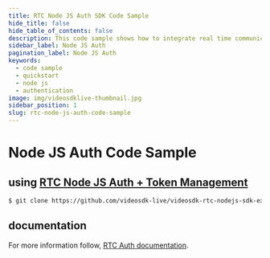 ```yaml
---
title: RTC Node JS Auth SDK Code Sample
hide_title: false
hide_table_of_contents: false
description: This code sample shows how to integrate real time communication in your application on server side using nodejs.
sidebar_label: Node JS Auth
pagination_label: Node JS Auth
keywords:
  - code sample
  - quickstart
  - node js
  - authentication
image: img/videosdklive-thumbnail.jpg
sidebar_position: 1
slug: rtc-node-js-auth-code-sample
---
```


# Node JS Auth Code Sample

## using [RTC Node JS Auth + Token Management](https://github.com/videosdk-live/videosdk-rtc-nodejs-sdk-example)

```sh
$ git clone https://github.com/videosdk-live/videosdk-rtc-nodejs-sdk-example
```

## documentation

For more information follow, [RTC Auth documentation](/api-reference/v1/realtime-communication/auth).
